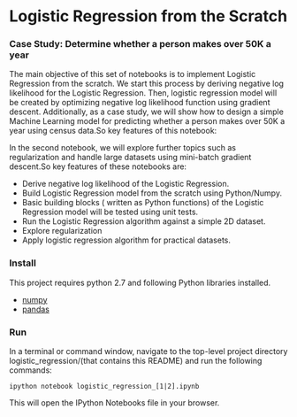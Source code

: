 # Logistic Regression from the Scratch
### Case Study: Determine whether a person makes over 50K a year
The main objective of this set of notebooks is to implement Logistic Regression from the scratch. We start this process by deriving negative log likelihood for the Logistic Regression. Then, logistic regression model will be created by optimizing negative log likelihood function using gradient descent. Additionally, as a case study, we will show how to design a simple Machine Learning model for predicting whether a person makes over 50K a year using census data.So key features of this notebook:

In the second notebook, we will explore further topics such as regularization and handle large datasets using mini-batch gradient descent.So key features of these notebooks are:

* Derive negative log likelihood of the Logistic Regression.
* Build Logistic Regression model from the scratch using Python/Numpy.
* Basic building blocks ( written as Python functions) of the Logistic Regression model will be tested using unit tests.
* Run the Logistic Regression algorithm against a simple 2D dataset.
* Explore regularization
* Apply logistic regression algorithm for practical datasets.

### Install
This project requires python 2.7 and following Python libraries installed.
* [numpy](http://www.numpy.org/)
* [pandas](http://pandas.pydata.org/)

### Run
In a terminal or command window, navigate to the top-level project directory logistic_regression/(that contains this README) and run the following commands:

`ipython notebook logistic_regression_[1|2].ipynb`

This will open the IPython Notebooks file in your browser.
